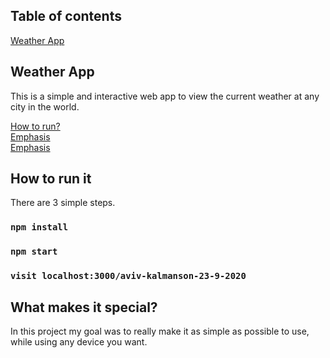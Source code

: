 ## Table of contents
[Weather App](#weatherApp)  
## Weather App
This is a simple and interactive web app to view the current weather at any city in the world. 
<a name="weatherApp"/>

[How to run?](#run)  
[Emphasis](#emphasis)  
[Emphasis](#emphasis)  
## How to run it
<a name="run"/>

There are 3 simple steps.

### `npm install`

### `npm start`

### `visit localhost:3000/aviv-kalmanson-23-9-2020`

## What makes it special?

In this project my goal was to really make it as simple as possible to use, while using any device you want.
